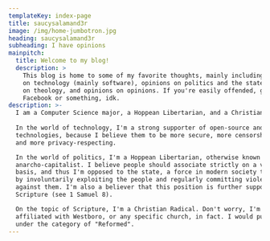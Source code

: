 ```yaml
---
templateKey: index-page
title: saucysalamand3r
image: /img/home-jumbotron.jpg
heading: saucysalamand3r
subheading: I have opinions
mainpitch:
  title: Welcome to my blog!
  description: >
    This blog is home to some of my favorite thoughts, mainly including opinions 
    on technology (mainly software), opinions on politics and the state, opinions 
    on theology, and opinions on opinions. If you're easily offended, go back to 
    Facebook or something, idk.
description: >-
  I am a Computer Science major, a Hoppean Libertarian, and a Christian Radical. 
  
  In the world of technology, I'm a strong supporter of open-source and distributed 
  technologies, because I believe them to be more secure, more censorship-resistant, 
  and more privacy-respecting.

  In the world of politics, I'm a Hoppean Libertarian, otherwise known as an 
  anarcho-capitalist. I believe people should associate strictly on a voluntary 
  basis, and thus I'm opposed to the state, a force in modern society that exists 
  by involuntarily exploiting the people and regularly committing violent acts 
  against them. I'm also a believer that this position is further supported by 
  Scripture (see 1 Samuel 8).

  On the topic of Scripture, I'm a Christian Radical. Don't worry, I'm not 
  affiliated with Westboro, or any specific church, in fact. I would put myself 
  under the category of "Reformed". 
---
```

